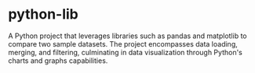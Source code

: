 # python-lib
A Python project that leverages libraries such as pandas and matplotlib to compare two sample datasets. The project encompasses data loading, merging, and filtering, culminating in data visualization through Python's charts and graphs capabilities.
